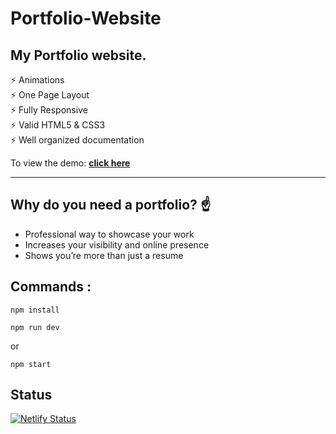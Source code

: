 # Portfolio-Website

## My Portfolio website.

⚡️ Animations\
⚡️ One Page Layout\
⚡️ Fully Responsive\
⚡️ Valid HTML5 & CSS3\
⚡️ Well organized documentation

To view the demo: **[click here](https://abhaybahuguna.netlify.app/)**

---

## Why do you need a portfolio? ☝️

- Professional way to showcase your work
- Increases your visibility and online presence
- Shows you’re more than just a resume


## Commands :   

```
npm install 
```
```
npm run dev
```
or
```
npm start
```
## Status

[![Netlify Status](https://api.netlify.com/api/v1/badges/3a029bfd-575c-41e5-8249-c864d482c2e5/deploy-status)](https://app.netlify.com/projects/abhaybahuguna/deploys)
